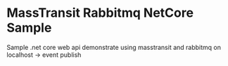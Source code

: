 # MassTransit Rabbitmq NetCore Sample
Sample .net core web api
demonstrate using masstransit and rabbitmq on localhost -> event publish
